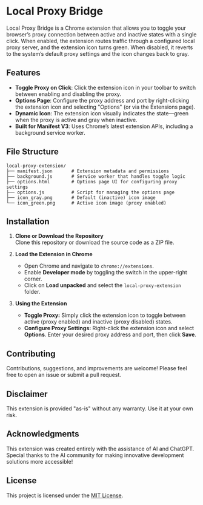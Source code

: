 # Local Proxy Bridge

Local Proxy Bridge is a Chrome extension that allows you to toggle your browser’s proxy connection between active and inactive states with a single click. When enabled, the extension routes traffic through a configured local proxy server, and the extension icon turns green. When disabled, it reverts to the system’s default proxy settings and the icon changes back to gray.

## Features

- **Toggle Proxy on Click**: Click the extension icon in your toolbar to switch between enabling and disabling the proxy.
- **Options Page**: Configure the proxy address and port by right-clicking the extension icon and selecting "Options" (or via the Extensions page).
- **Dynamic Icon**: The extension icon visually indicates the state—green when the proxy is active and gray when inactive.
- **Built for Manifest V3**: Uses Chrome’s latest extension APIs, including a background service worker.

## File Structure

```
local-proxy-extension/
├── manifest.json       # Extension metadata and permissions
├── background.js       # Service worker that handles toggle logic
├── options.html        # Options page UI for configuring proxy settings
├── options.js          # Script for managing the options page
├── icon_gray.png       # Default (inactive) icon image
└── icon_green.png      # Active icon image (proxy enabled)
```

## Installation

1. **Clone or Download the Repository**  
   Clone this repository or download the source code as a ZIP file.

2. **Load the Extension in Chrome**  
   - Open Chrome and navigate to `chrome://extensions`.
   - Enable **Developer mode** by toggling the switch in the upper-right corner.
   - Click on **Load unpacked** and select the `local-proxy-extension` folder.

3. **Using the Extension**  
   - **Toggle Proxy:** Simply click the extension icon to toggle between active (proxy enabled) and inactive (proxy disabled) states.
   - **Configure Proxy Settings:** Right-click the extension icon and select **Options**. Enter your desired proxy address and port, then click **Save**.

## Contributing

Contributions, suggestions, and improvements are welcome! Please feel free to open an issue or submit a pull request.

## Disclaimer

This extension is provided "as-is" without any warranty. Use it at your own risk.

## Acknowledgments

This extension was created entirely with the assistance of AI and ChatGPT. Special thanks to the AI community for making innovative development solutions more accessible!

## License

This project is licensed under the [MIT License](LICENSE).